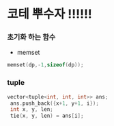 ﻿# 코테 뿌수자 !!!!!!


### 초기화 하는 함수

- memset

```c
memset(dp,-1,sizeof(dp));
```


### tuple

```c
vector<tuple<int, int, int>> ans;
 ans.push_back({x+1, y+1, i});
 int x, y, len;
 tie(x, y, len) = ans[i];
```
